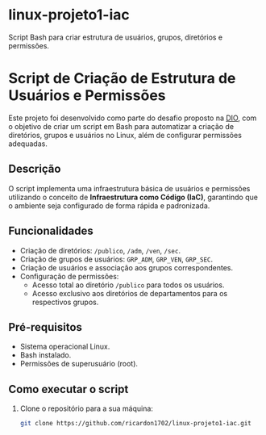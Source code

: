 # linux-projeto1-iac
Script Bash para criar estrutura de usuários, grupos, diretórios e permissões.

# Script de Criação de Estrutura de Usuários e Permissões

Este projeto foi desenvolvido como parte do desafio proposto na [DIO](https://dio.me), com o objetivo de criar um script em Bash para automatizar a criação de diretórios, grupos e usuários no Linux, além de configurar permissões adequadas.

## Descrição
O script implementa uma infraestrutura básica de usuários e permissões utilizando o conceito de **Infraestrutura como Código (IaC)**, garantindo que o ambiente seja configurado de forma rápida e padronizada.

## Funcionalidades
- Criação de diretórios: `/publico`, `/adm`, `/ven`, `/sec`.
- Criação de grupos de usuários: `GRP_ADM`, `GRP_VEN`, `GRP_SEC`.
- Criação de usuários e associação aos grupos correspondentes.
- Configuração de permissões:
  - Acesso total ao diretório `/publico` para todos os usuários.
  - Acesso exclusivo aos diretórios de departamentos para os respectivos grupos.

## Pré-requisitos
- Sistema operacional Linux.
- Bash instalado.
- Permissões de superusuário (root).

## Como executar o script
1. Clone o repositório para a sua máquina:
   ```bash
   git clone https://github.com/ricardon1702/linux-projeto1-iac.git
